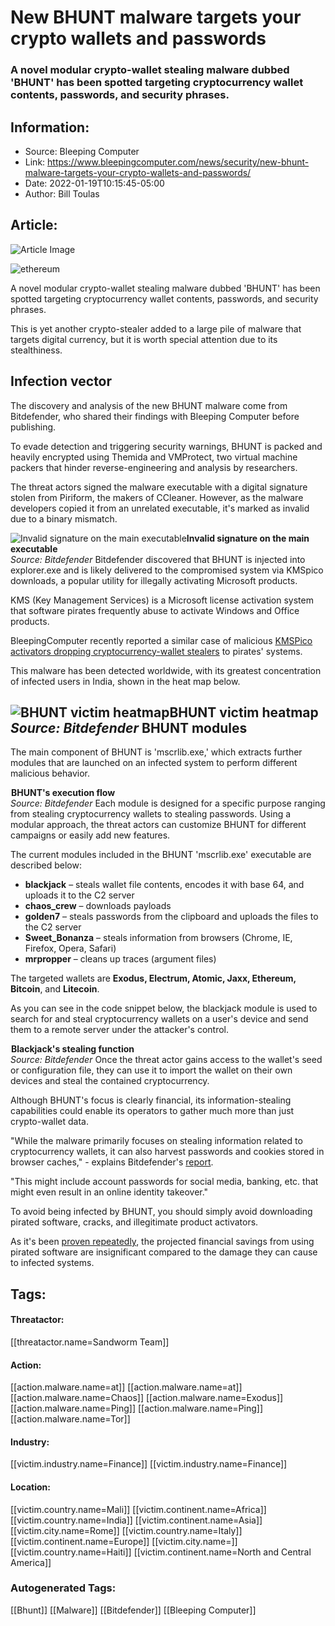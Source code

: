 # New BHUNT malware targets your crypto wallets and passwords
### A novel modular crypto-wallet stealing malware dubbed 'BHUNT' has been spotted targeting cryptocurrency wallet contents, passwords, and security phrases.

## Information:
+ Source: Bleeping Computer
+ Link: https://www.bleepingcomputer.com/news/security/new-bhunt-malware-targets-your-crypto-wallets-and-passwords/
+ Date: 2022-01-19T10:15:45-05:00
+ Author: Bill Toulas


## Article:
![Article Image](https://www.bleepstatic.com/content/hl-images/2022/01/19/ethereum-wallet.jpg)

![ethereum](https://www.bleepstatic.com/content/hl-images/2022/01/19/ethereum-wallet.jpg?rand=1838036836)


A novel modular crypto-wallet stealing malware dubbed 'BHUNT' has been spotted targeting cryptocurrency wallet contents, passwords, and security phrases.


This is yet another crypto-stealer added to a large pile of malware that targets digital currency, but it is worth special attention due to its stealthiness.


Infection vector
----------------


The discovery and analysis of the new BHUNT malware come from Bitdefender, who shared their findings with Bleeping Computer before publishing.


To evade detection and triggering security warnings, BHUNT is packed and heavily encrypted using Themida and VMProtect, two virtual machine packers that hinder reverse-engineering and analysis by researchers.


The threat actors signed the malware executable with a digital signature stolen from Piriform, the makers of CCleaner. However, as the malware developers copied it from an unrelated executable, it's marked as invalid due to a binary mismatch.



![Invalid signature on the main executable](https://www.bleepstatic.com/images/news/u/1220909/Code%20and%20Details/signature.jpg)**Invalid signature on the main executable**  
*Source: Bitdefender*
Bitdefender discovered that BHUNT is injected into explorer.exe and is likely delivered to the compromised system via KMSpico downloads, a popular utility for illegally activating Microsoft products.


KMS (Key Management Services) is a Microsoft license activation system that software pirates frequently abuse to activate Windows and Office products.


BleepingComputer recently reported a similar case of malicious [KMSPico activators dropping cryptocurrency-wallet stealers](https://www.bleepingcomputer.com/news/security/malicious-kmspico-installers-steal-your-cryptocurrency-wallets/) to pirates' systems.


This malware has been detected worldwide, with its greatest concentration of infected users in India, shown in the heat map below.



![BHUNT victim heatmap](https://www.bleepstatic.com/images/news/u/1220909/Diagrams/map.jpg)**BHUNT victim heatmap**  
*Source: Bitdefender*
BHUNT modules
-------------


The main component of BHUNT is 'mscrlib.exe,' which extracts further modules that are launched on an infected system to perform different malicious behavior.



![BHUNT's execution flow](data:image/gif;base64,R0lGODlhAQABAAAAACH5BAEKAAEALAAAAAABAAEAAAICTAEAOw==)**BHUNT's execution flow**  
*Source: Bitdefender*
Each module is designed for a specific purpose ranging from stealing cryptocurrency wallets to stealing passwords. Using a modular approach, the threat actors can customize BHUNT for different campaigns or easily add new features.


The current modules included in the BHUNT 'mscrlib.exe' executable are described below:


* **blackjack** – steals wallet file contents, encodes it with base 64, and uploads it to the C2 server
* **chaos\_crew** – downloads payloads
* **golden7** – steals passwords from the clipboard and uploads the files to the C2 server
* **Sweet\_Bonanza** – steals information from browsers (Chrome, IE, Firefox, Opera, Safari)
* **mrpropper** – cleans up traces (argument files)

The targeted wallets are **Exodus, Electrum, Atomic, Jaxx, Ethereum, Bitcoin**, and **Litecoin**.


As you can see in the code snippet below, the blackjack module is used to search for and steal cryptocurrency wallets on a user's device and send them to a remote server under the attacker's control.



![Blackjack's stealing function](data:image/gif;base64,R0lGODlhAQABAAAAACH5BAEKAAEALAAAAAABAAEAAAICTAEAOw==)**Blackjack's stealing function**  
*Source: Bitdefender*
Once the threat actor gains access to the wallet's seed or configuration file, they can use it to import the wallet on their own devices and steal the contained cryptocurrency.


Although BHUNT's focus is clearly financial, its information-stealing capabilities could enable its operators to gather much more than just crypto-wallet data.


"While the malware primarily focuses on stealing information related to cryptocurrency wallets, it can also harvest passwords and cookies stored in browser caches," - explains Bitdefender's [report](https://www.bitdefender.com/blog/labs/poking-holes-in-crypto-wallets-a-short-analysis-of-bhunt-stealer/).


"This might include account passwords for social media, banking, etc. that might even result in an online identity takeover."


To avoid being infected by BHUNT, you should simply avoid downloading pirated software, cracks, and illegitimate product activators.


As it's been [proven repeatedly](https://www.bleepingcomputer.com/news/security/new-rumba-stop-ransomware-being-installed-by-software-cracks/), the projected financial savings from using pirated software are insignificant compared to the damage they can cause to infected systems.





## Tags:

#### Threatactor:
[[threatactor.name=Sandworm Team]]

#### Action:
[[action.malware.name=at]] [[action.malware.name=at]] [[action.malware.name=Chaos]] [[action.malware.name=Exodus]] [[action.malware.name=Ping]] [[action.malware.name=Ping]] [[action.malware.name=Tor]]

#### Industry:
[[victim.industry.name=Finance]] [[victim.industry.name=Finance]]

#### Location:
[[victim.country.name=Mali]] [[victim.continent.name=Africa]] [[victim.country.name=India]] [[victim.continent.name=Asia]] [[victim.city.name=Rome]] [[victim.country.name=Italy]] [[victim.continent.name=Europe]] [[victim.city.name=]] [[victim.country.name=Haiti]] [[victim.continent.name=North and Central America]]

### Autogenerated Tags:
[[Bhunt]] [[Malware]] [[Bitdefender]] [[Bleeping Computer]]

